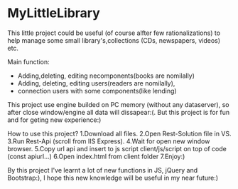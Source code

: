 # MyLittleLibrary
This little project could be useful (of course alfter few rationalizations) to help manage some small library's,collections (CDs, newspapers, videos) etc.

Main function:
- Adding,deleting, editing necomponents(books are nomilally)
- Adding, deleting, editing users(readers are nomilally), 
- connection users with some components(like lending)

This project use engine builded on PC memory (without any dataserver), so after close window/engine all data will dissapear:(. But this project is for fun and for geting new experience:) 

How to use this project?
1.Download all files.
2.Open Rest-Solution file in VS.
3.Run Rest-Api (scroll from IIS Express).
4.Wait for open new window browser.
5.Copy url api and insert to js script client/js/script on top of code (const apiurl...)
6.Open index.html from client folder
7.Enjoy:)

By this project I've learnt a lot of new functions in JS, jQuery and Bootstrap:), I hope this new knowledge will be useful in my near future:)


